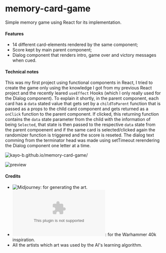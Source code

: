 # memory-card-game

Simple memory game using React for its implementation.

#### Features
 - 14 different card-elements rendered by the same component;
 - Score kept by main parent component;
 - Dialog component that renders intro, game over and victory messages when cued.


#### Technical notes

This was my first project using functional components in React, I tried to create the game only using the knowledge I got from my previous React project and the recently leared `useEffect` Hooks (which I only really used for the Dialog component). To explain it shortly, in the parent component, each card has a `data` stated value that gets set by a `childToParent` function that is passed as a props to the child card component and gets returned as a `onClick` function to the parent component. If clicked, this returning function contains the `data` state parameter from the child with the information of being `Selected`, that state is then passed to the respective `data` state from the parent compoenent and if the same card is selected/clicked again the randomizer function is triggered and the score is reseted. The dialog text comming from the terminator head was made using setTimeout rerendering the Dialog component one letter at a time.


![kayo-b.github.io/memory-card-game/](https://kayo-b.github.io/memory-card-game/)

![preview](./src/demo_rec2.gif)

#### Credits

- ![Midjourney](https://midjourney.com): for generating the art.
- ![Gameshop](www.games-workshop.com): for the Warhammer 40k inspiration.
- All the artists which art was used by the AI's learning algorithm.